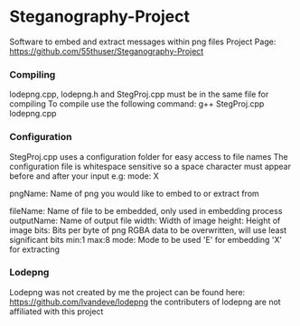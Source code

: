 # Steganography-Project
Software to embed and extract messages within png files
Project Page: https://github.com/55thuser/Steganography-Project
### Compiling
lodepng.cpp, lodepng.h and StegProj.cpp must be in the same file for compiling
To compile use the following command:   g++ StegProj.cpp lodepng.cpp
### Configuration
StegProj.cpp uses a configuration folder for easy access to file names
The configuration file is whitespace sensitive so a space character must appear before and after your input e.g: mode: X 

pngName:    Name of png you would like to embed to or extract from

fileName:   Name of file to be embedded, only used in embedding process
outputName: Name of output file
width:      Width of image
height:     Height of image
bits:       Bits per byte of png RGBA data to be overwritten, will use least significant bits min:1 max:8
mode:       Mode to be used 'E' for embedding 'X' for extracting

### Lodepng
Lodepng was not created by me the project can be found here: https://github.com/lvandeve/lodepng
the contributers of lodepng are not affiliated with this project